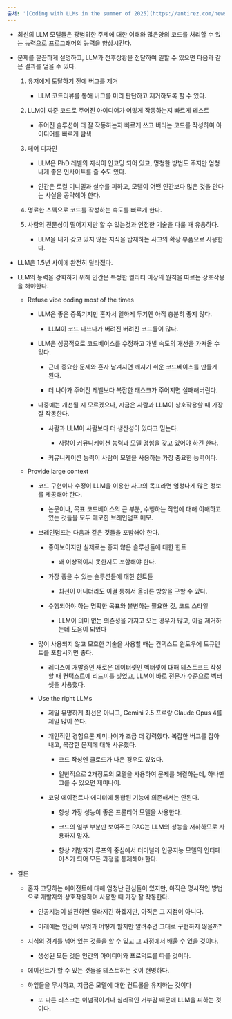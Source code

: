 ```yaml
---
출처: '[Coding with LLMs in the summer of 2025](https://antirez.com/news/154)'
---
```


- 최신의 LLM 모델들은 광범위한 주제에 대한 이해와 많은양의 코드를 처리할 수 있는 능력으로 프로그래머의 능력을 향상시킨다.

- 문제를 깔끔하게 설명하고, LLM과 전후상황을 전달하여 일할 수 있으면 다음과 같은 결과를 얻을 수 있다.

    1. 유저에게 도달하기 전에 버그를 제거

        - LLM 코드리뷰를 통해 버그를 미리 판단하고 제거하도록 할 수 있다.

    2. LLM이 짜준 코드로 주어진 아이디어가 어떻게 작동하는지 빠르게 테스트

        - 주어진 솔루션이 더 잘 작동하는지 빠르게 쓰고 버리는 코드를 작성하여 아이디어를 빠르게 탐색

    3. 페어 디자인

        - LLM은 PhD 레벨의 지식이 인코딩 되어 있고, 멍청한 방법도 주지만 엄청나게 좋은 인사이트를 줄 수도 있다.

        - 인간은 로컬 미니멀과 실수를 피하고, 모델이 어떤 인간보다 많은 것을 안다는 사실을 공략해야 한다.

    4. 명료한 스펙으로 코드를 작성하는 속도를 빠르게 한다.

    5. 사람의 전문성이 떨어지지만 할 수 있는것과 인접한 기술을 다룰 때 유용하다.

        - LLM을 내가 갖고 있지 않은 지식을 탑재하는 사고의 확장 부품으로 사용한다.

- LLM은 1.5년 사이에 완전히 달라졌다.

- LLM의 능력을 강화하기 위해 인간은 특정한 퀄리티 이상의 원칙을 따르는 상호작용을 해야한다.

    - Refuse vibe coding most of the times

        - LLM은 좋은 증폭기지만 혼자서 일하게 두기엔 아직 충분히 좋지 않다.

            - LLM이 코드 다쓰다가 버려진 버려진 코드들이 많다.

        - LLM은 성공적으로 코드베이스를 수정하고 개발 속도의 개선을 가져올 수 있다.

            - 근데 중요한 문제와 혼자 남겨지면 깨지기 쉬운 코드베이스를 만들게 된다.

            - 더 나아가 주어진 레벨보다 복잡한 태스크가 주어지면 실패해버린다.

        - 나중에는 개선될 지 모르겠으나, 지금은 사람과 LLM이 상호작용할 때 가장 잘 작동한다.

            - 사람과 LLM이 사람보다 더 생산성이 있다고 믿는다.

                - 사람이 커뮤니케이션 능력과 모델 경험을 갖고 있어야 하긴 한다.

            - 커뮤니케이션 능력이 사람이 모델을 사용하는 가장 중요한 능력이다.

    - Provide large context

        - 코드 구현이나 수정이 LLM을 이용한 사고의 목표라면 엄청나게 많은 정보를 제공해야 한다.

            - 논문이나, 목표 코드베이스의 큰 부분, 수행하는 작업에 대해 이해하고 있는 것들을 모두 메모한 브레인덤프 메모.

        - 브레인덤프는 다음과 같은 것들을 포함해야 한다.

            - 좋아보이지만 실제로는 좋지 않은 솔루션들에 대한 힌트

                - 왜 이상적이지 못한지도 포함해야 한다.

            - 가장 좋을 수 있는 솔루션들에 대한 힌트들

                - 최선이 아니더라도 이걸 통해서 올바른 방향을 구할 수 있다.

            - 수행되어야 하는 명확한 목표와 불변하는 필요한 것, 코드 스타일

                - LLM이 의미 없는 의존성을 가지고 오는 경우가 많고, 이걸 제거하는데 도움이 되었다 

        - 많이 사용되지 않고 모호한 기술을 사용할 때는 컨택스트 윈도우에 도큐먼트를 포함시키면 좋다.

            - 레디스에 개발중인 새로운 데이터셋인 벡터셋에 대해 테스트코드 작성할 때 컨택스트에 리드미를 넣었고, LLM이 바로 전문가 수준으로 벡터 셋을 사용했다.

        - Use the right LLMs

            - 제일 유명하게 최선은 아니고, Gemini 2.5 프로랑 Claude Opus 4를 제일 많이 쓴다.

            - 개인적인 경험으론 제미나이가 조금 더 강력했다. 복잡한 버그를 잡아내고, 복잡한 문제에 대해 사유했다.

                - 코드 작성엔 클로드가 나은 경우도 있었다.

                - 일반적으로 2개정도의 모델을 사용하여 문제를 해결하는데, 하나만 고를 수 있으면 제미나이.

            - 코딩 에이전트나 에디터에 통합된 기능에 의존해서는 안된다.

                - 항상 가장 성능이 좋은 프론티어 모델을 사용한다.

                - 코드의 일부 부분만 보여주는 RAG는 LLM의 성능을 저하하므로 사용하지 말자.

                - 항상 개발자가 루프의 중심에서 터미널과 인공지능 모델의 인터페이스가 되어 모든 과정을 통제해야 한다.

- 결론

    - 혼자 코딩하는 에이전트에 대해 엄청난 관심들이 있지만, 아직은 명시적인 방법으로 개발자와 상호작용하며 사용할 때 가장 잘 작동한다.

        - 인공지능이 발전하면 달라지긴 하겠지만, 아직은 그 지점이 아니다.

        - 미래에는 인간이 무엇과 어떻게 할지만 알려주면 그대로 구현하지 않을까?

    - 지식의 경계를 넘어 있는 것들을 할 수 있고 그 과정에서 배울 수 있을 것이다.

        - 생성된 모든 것은 인간의 아이디어와 프로덕트를 따를 것이다.

    - 에이전트가 할 수 있는 것들을 테스트하는 것이 현명하다.

    - 하잎들을 무시하고, 지금은 모델에 대한 컨트롤을 유지하는 것이다

        - 또 다른 리스크는 이념적이거나 심리적인 거부감 때문에 LLM을 피하는 것이다.

